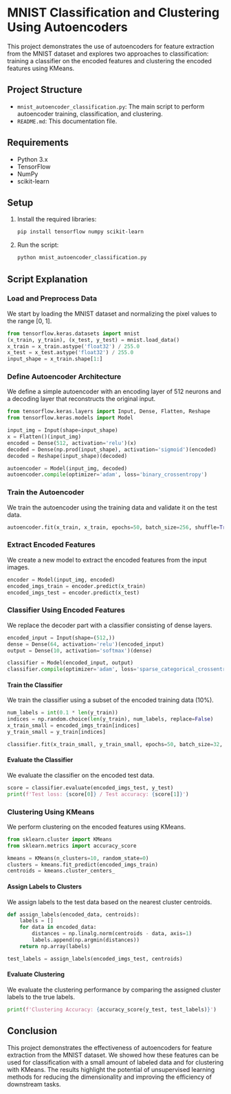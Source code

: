 # MNIST Classification and Clustering Using Autoencoders

This project demonstrates the use of autoencoders for feature extraction from the MNIST dataset and explores two approaches to classification: training a classifier on the encoded features and clustering the encoded features using KMeans.

## Project Structure

- `mnist_autoencoder_classification.py`: The main script to perform autoencoder training, classification, and clustering.
- `README.md`: This documentation file.

## Requirements

- Python 3.x
- TensorFlow
- NumPy
- scikit-learn

## Setup

1. Install the required libraries:
   ```sh
   pip install tensorflow numpy scikit-learn
   ```

2. Run the script:
   ```sh
   python mnist_autoencoder_classification.py
   ```

## Script Explanation

### Load and Preprocess Data

We start by loading the MNIST dataset and normalizing the pixel values to the range [0, 1].
```python
from tensorflow.keras.datasets import mnist
(x_train, y_train), (x_test, y_test) = mnist.load_data()
x_train = x_train.astype('float32') / 255.0
x_test = x_test.astype('float32') / 255.0
input_shape = x_train.shape[1:]
```

### Define Autoencoder Architecture

We define a simple autoencoder with an encoding layer of 512 neurons and a decoding layer that reconstructs the original input.
```python
from tensorflow.keras.layers import Input, Dense, Flatten, Reshape
from tensorflow.keras.models import Model

input_img = Input(shape=input_shape)
x = Flatten()(input_img)
encoded = Dense(512, activation='relu')(x)
decoded = Dense(np.prod(input_shape), activation='sigmoid')(encoded)
decoded = Reshape(input_shape)(decoded)

autoencoder = Model(input_img, decoded)
autoencoder.compile(optimizer='adam', loss='binary_crossentropy')
```

### Train the Autoencoder

We train the autoencoder using the training data and validate it on the test data.
```python
autoencoder.fit(x_train, x_train, epochs=50, batch_size=256, shuffle=True, validation_data=(x_test, x_test))
```

### Extract Encoded Features

We create a new model to extract the encoded features from the input images.
```python
encoder = Model(input_img, encoded)
encoded_imgs_train = encoder.predict(x_train)
encoded_imgs_test = encoder.predict(x_test)
```

### Classifier Using Encoded Features

We replace the decoder part with a classifier consisting of dense layers.
```python
encoded_input = Input(shape=(512,))
dense = Dense(64, activation='relu')(encoded_input)
output = Dense(10, activation='softmax')(dense)

classifier = Model(encoded_input, output)
classifier.compile(optimizer='adam', loss='sparse_categorical_crossentropy', metrics=['accuracy'])
```

#### Train the Classifier

We train the classifier using a subset of the encoded training data (10%).
```python
num_labels = int(0.1 * len(y_train))
indices = np.random.choice(len(y_train), num_labels, replace=False)
x_train_small = encoded_imgs_train[indices]
y_train_small = y_train[indices]

classifier.fit(x_train_small, y_train_small, epochs=50, batch_size=32, validation_data=(encoded_imgs_test, y_test))
```

#### Evaluate the Classifier

We evaluate the classifier on the encoded test data.
```python
score = classifier.evaluate(encoded_imgs_test, y_test)
print(f'Test loss: {score[0]} / Test accuracy: {score[1]}')
```

### Clustering Using KMeans

We perform clustering on the encoded features using KMeans.
```python
from sklearn.cluster import KMeans
from sklearn.metrics import accuracy_score

kmeans = KMeans(n_clusters=10, random_state=0)
clusters = kmeans.fit_predict(encoded_imgs_train)
centroids = kmeans.cluster_centers_
```

#### Assign Labels to Clusters

We assign labels to the test data based on the nearest cluster centroids.
```python
def assign_labels(encoded_data, centroids):
    labels = []
    for data in encoded_data:
        distances = np.linalg.norm(centroids - data, axis=1)
        labels.append(np.argmin(distances))
    return np.array(labels)

test_labels = assign_labels(encoded_imgs_test, centroids)
```

#### Evaluate Clustering

We evaluate the clustering performance by comparing the assigned cluster labels to the true labels.
```python
print(f'Clustering Accuracy: {accuracy_score(y_test, test_labels)}')
```

## Conclusion

This project demonstrates the effectiveness of autoencoders for feature extraction from the MNIST dataset. We showed how these features can be used for classification with a small amount of labeled data and for clustering with KMeans. The results highlight the potential of unsupervised learning methods for reducing the dimensionality and improving the efficiency of downstream tasks.

